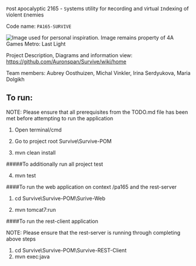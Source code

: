 `P`ost `A`pocalyptic 2165 - `S`ystems `U`tility for `R`ecording and `V`irtual `I`ndexing of `V`iolent `E`nemies

Code name: `PA165-SURVIVE`

![Image used for personal inspiration. Image remains property of 4A Games Metro: Last Light](http://www.doublejump.co/wp-content/uploads/2013/04/metrolastlight-header03-600x300.jpg)


Project Description, Diagrams and information view: 
https://github.com/Auronspan/Survive/wiki/home

Team members: 
Aubrey Oosthuizen,
Michal Vinkler,
Irina Serdyukova,
Maria Dolgikh


## To run:

NOTE: Please ensure that all prerequisites from the TODO.md file has been met before attempting to run the application

1. Open terminal/cmd 

2. Go to project root Survive\Survive-POM  

3. mvn clean install 

#####To additionally run all project test

4. mvn test


####To run the web application on context /pa165 and the rest-server 

1. cd Survive\Survive-POM\Surive-Web  

2. mvn tomcat7:run 



####To run the rest-client application

NOTE: Please ensure that the rest-server is running through completing above steps

1. cd Survive\Survive-POM\Survive-REST-Client
2. mvn exec:java
